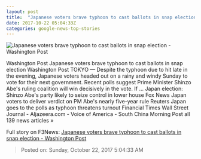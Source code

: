 ```yaml
---
layout: post
title:  "Japanese voters brave typhoon to cast ballots in snap election - Washington Post"
date: 2017-10-22 05:04:33Z
categories: google-news-top-stories
---
```


![Japanese voters brave typhoon to cast ballots in snap election - Washington Post](https://img.washingtonpost.com/rf/image_1484w/2010-2019/WashingtonPost/2017/10/22/Foreign/Images/AFP_TM1KP.jpg?t=20170517)

Washington Post Japanese voters brave typhoon to cast ballots in snap election Washington Post TOKYO — Despite the typhoon due to hit late in the evening, Japanese voters headed out on a rainy and windy Sunday to vote for their next government. Recent polls suggest Prime Minister Shinzo Abe's ruling coalition will win decisively in the vote. If ... Japan election: Shinzo Abe's party likely to seize control in lower house Fox News Japan voters to deliver verdict on PM Abe's nearly five-year rule Reuters Japan goes to the polls as typhoon threatens turnout Financial Times Wall Street Journal - Aljazeera.com - Voice of America - South China Morning Post all 139 news articles »


Full story on F3News: [Japanese voters brave typhoon to cast ballots in snap election - Washington Post](http://www.f3nws.com/n/aAbpUC)

> Posted on: Sunday, October 22, 2017 5:04:33 AM
